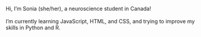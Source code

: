 Hi, I’m Sonia (she/her), a neuroscience student in Canada! <br><br>
I’m currently learning JavaScript, HTML, and CSS, and trying to improve my skills in Python and R.
